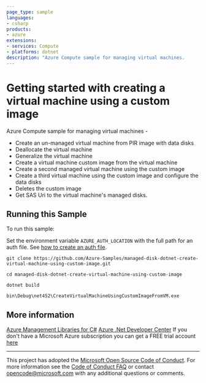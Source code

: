 ```yaml
---
page_type: sample
languages:
- csharp
products:
- azure
extensions:
- services: Compute
- platforms: dotnet
description: "Azure Compute sample for managing virtual machines.
---
```


# Getting started with creating a virtual machine using a custom image

 Azure Compute sample for managing virtual machines -
  - Create an un-managed virtual machine from PIR image with data disks
  - Deallocate the virtual machine
  - Generalize the virtual machine
  - Create a virtual machine custom image from the virtual machine
  - Create a second managed virtual machine using the custom image
  - Create a third virtual machine using the custom image and configure the data disks
  - Deletes the custom image
  - Get SAS Uri to the virtual machine's managed disks.


## Running this Sample ##

To run this sample:

Set the environment variable `AZURE_AUTH_LOCATION` with the full path for an auth file. See [how to create an auth file](https://github.com/Azure/azure-libraries-for-net/blob/master/AUTH.md).

    git clone https://github.com/Azure-Samples/managed-disk-dotnet-create-virtual-machine-using-custom-image.git

    cd managed-disk-dotnet-create-virtual-machine-using-custom-image

    dotnet build

    bin\Debug\net452\CreateVirtualMachineUsingCustomImageFromVM.exe

## More information ##

[Azure Management Libraries for C#](https://github.com/Azure/azure-sdk-for-net/tree/Fluent)
[Azure .Net Developer Center](https://azure.microsoft.com/en-us/develop/net/)
If you don't have a Microsoft Azure subscription you can get a FREE trial account [here](http://go.microsoft.com/fwlink/?LinkId=330212)

---

This project has adopted the [Microsoft Open Source Code of Conduct](https://opensource.microsoft.com/codeofconduct/). For more information see the [Code of Conduct FAQ](https://opensource.microsoft.com/codeofconduct/faq/) or contact [opencode@microsoft.com](mailto:opencode@microsoft.com) with any additional questions or comments.
